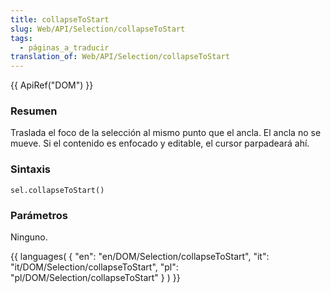 ```yaml
---
title: collapseToStart
slug: Web/API/Selection/collapseToStart
tags:
  - páginas_a_traducir
translation_of: Web/API/Selection/collapseToStart
---
```

{{ ApiRef("DOM") }}

### Resumen

Traslada el foco de la selección al mismo punto que el ancla. El ancla no se mueve. Si el contenido es enfocado y editable, el cursor parpadeará ahí.

### Sintaxis

```
sel.collapseToStart()
```

### Parámetros

Ninguno.

{{ languages( { "en": "en/DOM/Selection/collapseToStart", "it": "it/DOM/Selection/collapseToStart", "pl": "pl/DOM/Selection/collapseToStart" } ) }}
